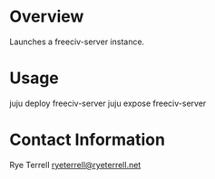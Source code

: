 # Overview

Launches a freeciv-server instance.

# Usage

juju deploy freeciv-server
juju expose freeciv-server

# Contact Information

Rye Terrell ryeterrell@ryeterrell.net
